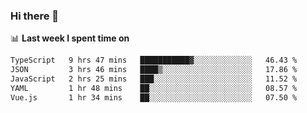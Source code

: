 ### Hi there 👋

<!--
**DBvc/DBvc** is a ✨ _special_ ✨ repository because its `README.md` (this file) appears on your GitHub profile.

Here are some ideas to get you started:

- 🔭 I’m currently working on ...
- 🌱 I’m currently learning ...
- 👯 I’m looking to collaborate on ...
- 🤔 I’m looking for help with ...
- 💬 Ask me about ...
- 📫 How to reach me: ...
- 😄 Pronouns: ...
- ⚡ Fun fact: ...
-->

📊 **Last week I spent time on**
<!--START_SECTION:waka-->

```txt
TypeScript   9 hrs 47 mins   ███████████▓░░░░░░░░░░░░░   46.43 %
JSON         3 hrs 46 mins   ████▒░░░░░░░░░░░░░░░░░░░░   17.86 %
JavaScript   2 hrs 25 mins   ███░░░░░░░░░░░░░░░░░░░░░░   11.52 %
YAML         1 hr 48 mins    ██░░░░░░░░░░░░░░░░░░░░░░░   08.57 %
Vue.js       1 hr 34 mins    ██░░░░░░░░░░░░░░░░░░░░░░░   07.50 %
```

<!--END_SECTION:waka-->
